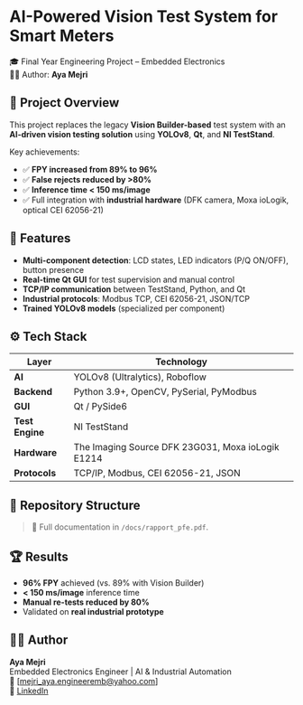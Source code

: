 # AI-Powered Vision Test System for Smart Meters

🎓 Final Year Engineering Project – Embedded Electronics  
👩‍💻 Author: **Aya Mejri**

## 📌 Project Overview

This project replaces the legacy **Vision Builder-based** test system with an **AI-driven vision testing solution** using **YOLOv8**, **Qt**, and **NI TestStand**.

Key achievements:
- ✅ **FPY increased from 89% to 96%**
- ✅ **False rejects reduced by >80%**
- ✅ **Inference time < 150 ms/image**
- ✅ Full integration with **industrial hardware** (DFK camera, Moxa ioLogik, optical CEI 62056-21)

## 🚀 Features

- **Multi-component detection**: LCD states, LED indicators (P/Q ON/OFF), button presence
- **Real-time Qt GUI** for test supervision and manual control
- **TCP/IP communication** between TestStand, Python, and Qt
- **Industrial protocols**: Modbus TCP, CEI 62056-21, JSON/TCP
- **Trained YOLOv8 models** (specialized per component)

## ⚙️ Tech Stack

| Layer | Technology |
|------|------------|
| **AI** | YOLOv8 (Ultralytics), Roboflow |
| **Backend** | Python 3.9+, OpenCV, PySerial, PyModbus |
| **GUI** | Qt / PySide6 |
| **Test Engine** | NI TestStand |
| **Hardware** | The Imaging Source DFK 23G031, Moxa ioLogik E1214 |
| **Protocols** | TCP/IP, Modbus, CEI 62056-21, JSON |

## 📂 Repository Structure

> 📖 Full documentation in `/docs/rapport_pfe.pdf`.

## 🏆 Results

- **96% FPY** achieved (vs. 89% with Vision Builder)
- **< 150 ms/image** inference time
- **Manual re-tests reduced by 80%**
- Validated on **real industrial prototype** 

## 👩‍💻 Author

**Aya Mejri**  
Embedded Electronics Engineer | AI & Industrial Automation  
📧 [mejri_aya.engineeremb@yahoo.com]  
🔗 [LinkedIn](https://linkedin.com/in/ayamejri)